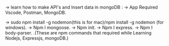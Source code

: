 -> learn how to make API's and Insert data in mongoDB :
-> App Required Vscode, Postman, MongoDB.

-> sudo npm install -g nodemon(this is for mac)/npm install -g nodemon (for windows).
-> Npm I mongoose.
-> Npm init.
-> Npm I express.
-> Npm I body-parser.
.(These are npm commands that required while Learning Nodejs, Expressjs, mongoDB.)

